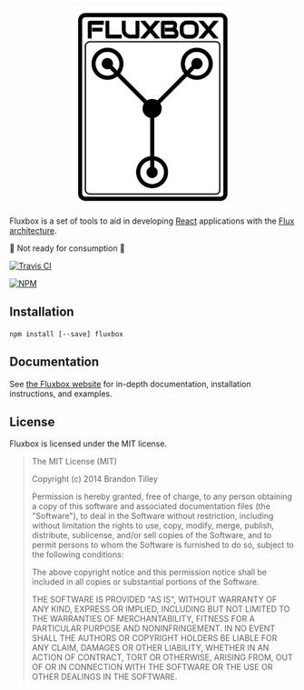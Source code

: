 <div align="center">
<img src="fluxbox.svg" height="350" alt="Fluxbox" title="Fluxbox">
</div>

Fluxbox is a set of tools to aid in developing
[React](http://facebook.github.io/react/) applications with the [Flux
architecture](http://facebook.github.io/react/docs/flux-overview.html).

:construction: Not ready for consumption :construction:

[![Travis CI](https://api.travis-ci.org/BinaryMuse/fluxbox.svg)](https://travis-ci.org/BinaryMuse/fluxbox)

[![NPM](https://nodei.co/npm/fluxbox.png?downloads=true)](https://nodei.co/npm/fluxbox/)

Installation
------------

    npm install [--save] fluxbox

Documentation
-------------

See [the Fluxbox website](http://fluxbox.io) for in-depth documentation,
installation instructions, and examples.

License
-------

Fluxbox is licensed under the MIT license.

> The MIT License (MIT)
>
> Copyright (c) 2014 Brandon Tilley
>
> Permission is hereby granted, free of charge, to any person obtaining a copy
> of this software and associated documentation files (the "Software"), to deal
> in the Software without restriction, including without limitation the rights
> to use, copy, modify, merge, publish, distribute, sublicense, and/or sell
> copies of the Software, and to permit persons to whom the Software is
> furnished to do so, subject to the following conditions:
>
> The above copyright notice and this permission notice shall be included in
> all copies or substantial portions of the Software.
>
> THE SOFTWARE IS PROVIDED "AS IS", WITHOUT WARRANTY OF ANY KIND, EXPRESS OR
> IMPLIED, INCLUDING BUT NOT LIMITED TO THE WARRANTIES OF MERCHANTABILITY,
> FITNESS FOR A PARTICULAR PURPOSE AND NONINFRINGEMENT. IN NO EVENT SHALL THE
> AUTHORS OR COPYRIGHT HOLDERS BE LIABLE FOR ANY CLAIM, DAMAGES OR OTHER
> LIABILITY, WHETHER IN AN ACTION OF CONTRACT, TORT OR OTHERWISE, ARISING FROM,
> OUT OF OR IN CONNECTION WITH THE SOFTWARE OR THE USE OR OTHER DEALINGS IN
> THE SOFTWARE.
